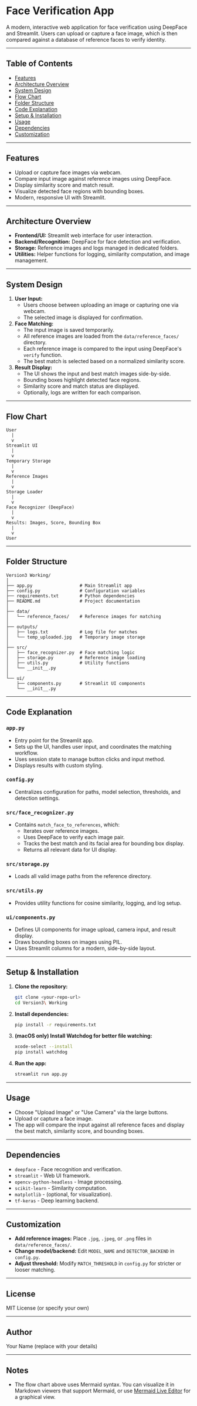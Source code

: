 # Face Verification App

A modern, interactive web application for face verification using DeepFace and Streamlit. Users can upload or capture a face image, which is then compared against a database of reference faces to verify identity.

---

## Table of Contents
- [Features](#features)
- [Architecture Overview](#architecture-overview)
- [System Design](#system-design)
- [Flow Chart](#flow-chart)
- [Folder Structure](#folder-structure)
- [Code Explanation](#code-explanation)
- [Setup & Installation](#setup--installation)
- [Usage](#usage)
- [Dependencies](#dependencies)
- [Customization](#customization)

---

## Features
- Upload or capture face images via webcam.
- Compare input image against reference images using DeepFace.
- Display similarity score and match result.
- Visualize detected face regions with bounding boxes.
- Modern, responsive UI with Streamlit.

---

## Architecture Overview
- **Frontend/UI:** Streamlit web interface for user interaction.
- **Backend/Recognition:** DeepFace for face detection and verification.
- **Storage:** Reference images and logs managed in dedicated folders.
- **Utilities:** Helper functions for logging, similarity computation, and image management.

---

## System Design
1. **User Input:**
   - Users choose between uploading an image or capturing one via webcam.
   - The selected image is displayed for confirmation.
2. **Face Matching:**
   - The input image is saved temporarily.
   - All reference images are loaded from the `data/reference_faces/` directory.
   - Each reference image is compared to the input using DeepFace's `verify` function.
   - The best match is selected based on a normalized similarity score.
3. **Result Display:**
   - The UI shows the input and best match images side-by-side.
   - Bounding boxes highlight detected face regions.
   - Similarity score and match status are displayed.
   - Optionally, logs are written for each comparison.

---

## Flow Chart

```
User
  |
  v
Streamlit UI
  |
  v
Temporary Storage
  |
  v
Reference Images
  |
  v
Storage Loader
  |
  v
Face Recognizer (DeepFace)
  |
  v
Results: Images, Score, Bounding Box
  |
  v
User
```

---

## Folder Structure
```
Version3 Working/
│
├── app.py                  # Main Streamlit app
├── config.py               # Configuration variables
├── requirements.txt        # Python dependencies
├── README.md               # Project documentation
│
├── data/
│   └── reference_faces/    # Reference images for matching
│
├── outputs/
│   ├── logs.txt            # Log file for matches
│   └── temp_uploaded.jpg   # Temporary image storage
│
├── src/
│   ├── face_recognizer.py  # Face matching logic
│   ├── storage.py          # Reference image loading
│   ├── utils.py            # Utility functions
│   └── __init__.py
│
└── ui/
    ├── components.py       # Streamlit UI components
    └── __init__.py
```

---

## Code Explanation
### `app.py`
- Entry point for the Streamlit app.
- Sets up the UI, handles user input, and coordinates the matching workflow.
- Uses session state to manage button clicks and input method.
- Displays results with custom styling.

### `config.py`
- Centralizes configuration for paths, model selection, thresholds, and detection settings.

### `src/face_recognizer.py`
- Contains `match_face_to_references`, which:
  - Iterates over reference images.
  - Uses DeepFace to verify each image pair.
  - Tracks the best match and its facial area for bounding box display.
  - Returns all relevant data for UI display.

### `src/storage.py`
- Loads all valid image paths from the reference directory.

### `src/utils.py`
- Provides utility functions for cosine similarity, logging, and log setup.

### `ui/components.py`
- Defines UI components for image upload, camera input, and result display.
- Draws bounding boxes on images using PIL.
- Uses Streamlit columns for a modern, side-by-side layout.

---

## Setup & Installation
1. **Clone the repository:**
   ```sh
   git clone <your-repo-url>
   cd Version3\ Working
   ```
2. **Install dependencies:**
   ```sh
   pip install -r requirements.txt
   ```
3. **(macOS only) Install Watchdog for better file watching:**
   ```sh
   xcode-select --install
   pip install watchdog
   ```
4. **Run the app:**
   ```sh
   streamlit run app.py
   ```

---

## Usage
- Choose "Upload Image" or "Use Camera" via the large buttons.
- Upload or capture a face image.
- The app will compare the input against all reference faces and display the best match, similarity score, and bounding boxes.

---

## Dependencies
- `deepface` - Face recognition and verification.
- `streamlit` - Web UI framework.
- `opencv-python-headless` - Image processing.
- `scikit-learn` - Similarity computation.
- `matplotlib` - (optional, for visualization).
- `tf-keras` - Deep learning backend.

---

## Customization
- **Add reference images:** Place `.jpg`, `.jpeg`, or `.png` files in `data/reference_faces/`.
- **Change model/backend:** Edit `MODEL_NAME` and `DETECTOR_BACKEND` in `config.py`.
- **Adjust threshold:** Modify `MATCH_THRESHOLD` in `config.py` for stricter or looser matching.

---

## License
MIT License (or specify your own)

---

## Author
Your Name (replace with your details)

---

## Notes
- The flow chart above uses Mermaid syntax. You can visualize it in Markdown viewers that support Mermaid, or use [Mermaid Live Editor](https://mermaid-js.github.io/mermaid-live-editor/) for a graphical view.
